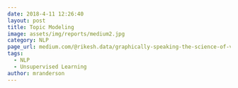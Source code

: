 ```yaml
---
date: 2018-4-11 12:26:40
layout: post
title: Topic Modeling
image: assets/img/reports/medium2.jpg
category: NLP
page_url: medium.com/@rikesh.data/graphically-speaking-the-science-of-visualizing-sentence-embeddings-8a4d13471e2d?
tags:
  - NLP
  - Unsupervised Learning
author: mranderson
---
```







